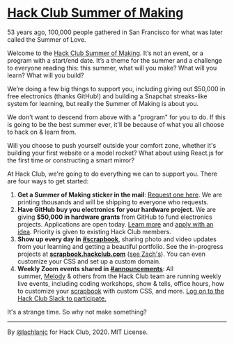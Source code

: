 # [Hack Club Summer of Making](https://summer.hackclub.com)

53 years ago, 100,000 people gathered in San Francisco for what was later called the Summer of Love.

Welcome to the [Hack Club Summer of Making](https://hack.af/summer-of-making). It’s not an event, or a program with a start/end date. It’s a theme for the summer and a challenge to everyone reading this: this summer, what will you make? What will you learn? What will you build?

We’re doing a few big things to support you, including giving out $50,000 in free electronics (thanks GitHub!) and building a Snapchat streaks-like system for learning, but really the Summer of Making is about you.

We don't want to descend from above with a "program" for you to do. If this is going to be the best summer ever, it'll be because of what you all choose to hack on & learn from.

Will you choose to push yourself outside your comfort zone, whether it's building your first website or a model rocket? What about using React.js for the first time or constructing a smart mirror?

At Hack Club, we're going to do everything we can to support you. There are four ways to get started:

1. **Get a Summer of Making sticker in the mail**: [Request one here](https://hack.af/som-stickers). We are printing thousands and will be shipping to everyone who requests.
2. **Have GitHub buy you electronics for your hardware project.** We are giving **$50,000 in hardware grants** from GitHub to fund electronics projects. Applications are open today. [Learn more](https://hack.af/hwp-learn-more) and [apply with an idea](https://hack.af/hwp-apply). Priority is given to existing Hack Club members.
3. **Show up every day in** [**#scrapbook**](https://hackclub.slack.com/archives/C01504DCLVD), sharing photo and video updates from your learning and getting a beautiful portfolio. See the in-progress projects at [**scrapbook.hackclub.com**](https://scrapbook.hackclub.com/) ([see Zach's](https://scrapbook.hackclub.com/zrl/)). You can even customize your CSS and set up a custom domain.
4. **Weekly Zoom events shared in** [**#announcements**](https://hackclub.slack.com/archives/C0266FRGT): All summer, [Melody](https://hack.af/som-melody) & others from the Hack Club team are running weekly live events, including coding workshops, show & tells, office hours, how to customize your [scrapbook](https://hack.af/som-scrapbook) with custom CSS, and more. [Log on to the Hack Club Slack to participate.](https://hack.af/som-slack/)

It's a strange time. So why not make something?

---

By [@lachlanjc](https://lachlanjc.com) for Hack Club, 2020. MIT License.
